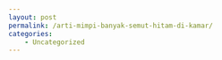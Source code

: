 ```yaml
---
layout: post
permalink: /arti-mimpi-banyak-semut-hitam-di-kamar/
categories:
    - Uncategorized
---
```


